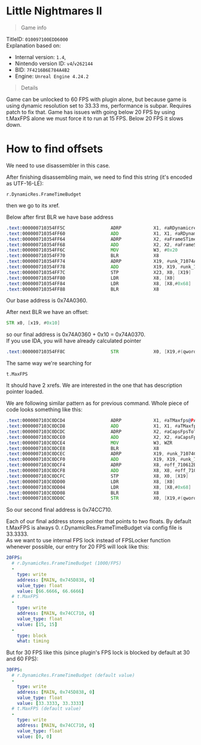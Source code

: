 # Little Nightmares II

> Game info

TitleID: `010097100EDD6000`<br>
Explanation based on:
- Internal version: `1.4`, 
- Nintendo version ID: `v4`/`v262144`
- BID: `7F4216B6E784A4B2`
- Engine: `Unreal Engine 4.24.2`

> Details

Game can be unlocked to 60 FPS with plugin alone, but because game is using dynamic resolution set to 33.33 ms, performance is subpar. Requires patch to fix that.
Game has issues with going below 20 FPS by using t.MaxFPS alone we must force it to run at 15 FPS. Below 20 FPS it slows down.

# How to find offsets

We need to use disassembler in this case.

After finishing disassembling main, we need to find this string (it's encoded as UTF-16-LE):
```
r.DynamicRes.FrameTimeBudget
```

then we go to its xref.

Below after first BLR we have base address
```asm
.text:000000710354FF5C                 ADRP            X1, #aRDynamicresFra@PAGE
.text:000000710354FF60                 ADD             X1, X1, #aRDynamicresFra@PAGEOFF ; "r.DynamicRes.FrameTimeBudget"
.text:000000710354FF64                 ADRP            X2, #aFrameSTimeBudg@PAGE
.text:000000710354FF68                 ADD             X2, X2, #aFrameSTimeBudg@PAGEOFF ; "Frame's time budget in milliseconds."
.text:000000710354FF6C                 MOV             W3, #0x20
.text:000000710354FF70                 BLR             X8
.text:000000710354FF74                 ADRP            X19, #unk_71074A0360@PAGE
.text:000000710354FF78                 ADD             X19, X19, #unk_71074A0360@PAGEOFF
.text:000000710354FF7C                 STP             X23, X0, [X19]
.text:000000710354FF80                 LDR             X8, [X0]
.text:000000710354FF84                 LDR             X8, [X8,#0x68]
.text:000000710354FF88                 BLR             X8
```

Our base address is 0x74A0360.

After next BLR we have an offset:
```asm
STR x0, [x19, #0x10]
```
so our final address is 0x74A0360 + 0x10 = 0x74A0370.<br>
If you use IDA, you will have already calculated pointer
```asm
.text:000000710354FF8C                 STR             X0, [X19,#(qword_71074A0370 - 0x71074A0360)]
```

The same way we're searching for 
```
t.MaxFPS
```
It should have 2 xrefs. We are interested in the one that has description pointer loaded.

We are following similar pattern as for previous command. Whole piece of code looks something like this:
```asm
.text:0000007103C0DCD4                 ADRP            X1, #aTMaxfps@PAGE
.text:0000007103C0DCD8                 ADD             X1, X1, #aTMaxfps@PAGEOFF ; "t.MaxFPS"
.text:0000007103C0DCDC                 ADRP            X2, #aCapsFpsToTheGi@PAGE
.text:0000007103C0DCE0                 ADD             X2, X2, #aCapsFpsToTheGi@PAGEOFF ; "Caps FPS to the given value.  Set to <="...
.text:0000007103C0DCE4                 MOV             W3, WZR
.text:0000007103C0DCE8                 BLR             X8
.text:0000007103C0DCEC                 ADRP            X19, #unk_71074CC700@PAGE
.text:0000007103C0DCF0                 ADD             X19, X19, #unk_71074CC700@PAGEOFF
.text:0000007103C0DCF4                 ADRP            X8, #off_710612B800@PAGE
.text:0000007103C0DCF8                 ADD             X8, X8, #off_710612B800@PAGEOFF
.text:0000007103C0DCFC                 STP             X8, X0, [X19]
.text:0000007103C0DD00                 LDR             X8, [X0]
.text:0000007103C0DD04                 LDR             X8, [X8,#0x68]
.text:0000007103C0DD08                 BLR             X8
.text:0000007103C0DD0C                 STR             X0, [X19,#(qword_71074CC710 - 0x71074CC700)]
```
So our second final address is 0x74CC710.

Each of our final address stores pointer that points to two floats. By default t.MaxFPS is always 0. r.DynamicRes.FrameTimeBudget via config file is 33.3333.<br>
As we want to use internal FPS lock instead of FPSLocker function whenever possible, our entry for 20 FPS will look like this:
```yaml
20FPS:
  # r.DynamicRes.FrameTimeBudget (1000/FPS)
  -
    type: write
    address: [MAIN, 0x745D838, 0]
    value_type: float
    value: [66.6666, 66.6666]
  # t.MaxFPS
  -
    type: write
    address: [MAIN, 0x74CC710, 0]
    value_type: float
    value: [15, 15]
  -
    type: block
    what: timing

```
But for 30 FPS like this (since plugin's FPS lock is blocked by default at 30 and 60 FPS):
```yaml
30FPS:
  # r.DynamicRes.FrameTimeBudget (default value)
  -
    type: write
    address: [MAIN, 0x745D838, 0]
    value_type: float
    value: [33.3333, 33.3333]
  # t.MaxFPS (default value)
  -
    type: write
    address: [MAIN, 0x74CC710, 0]
    value_type: float
    value: [0, 0]

```

